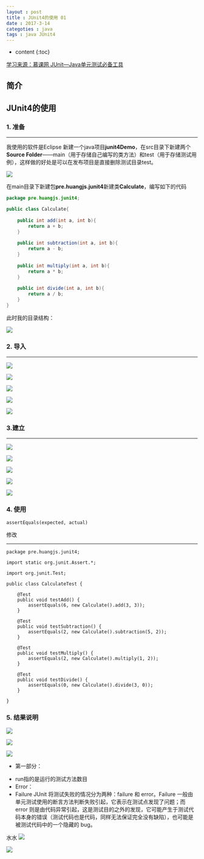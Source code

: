 ```yaml
---
layout : post
title : JUnit4的使用 01
date : 2017-3-14
categoties : java
tags : java JUnit4
---
```


* content
{:toc}

[学习来源：慕课网 JUnit—Java单元测试必备工具](http://www.imooc.com/learn/356)





## 简介

## JUnit4的使用

### 1. 准备
---
我使用的软件是Eclipse
新建一个java项目**junit4Demo**，在src目录下新建两个**Source Folder**——main（用于存储自己编写的类方法）和test（用于存储测试用例），这样做的好处是可以在发布项目是直接删除测试目录test。

![](~/14-16-50.jpg)

在main目录下新建包**pre.huangjs.junit4**新建类**Calculate**，编写如下的代码
```java
package pre.huangjs.junit4;

public class Calculate{
	
    public int add(int a, int b){
        return a + b;    
    }
    
    public int subtraction(int a, int b){
        return a - b;    
    }
    
    public int multiply(int a, int b){
        return a * b;    
    }
    
    public int divide(int a, int b){
        return a / b;    
    }
}
```
此时我的目录结构：

![](~/14-38-56.jpg)

### 2. 导入
---

![](~/14-47-02.jpg)

![](~/14-49-55.jpg)

![](~/14-51-24.jpg)

![](~/14-51-53.jpg)

![](~/14-52-05.jpg)

### 3.建立
---

![](~/14-59-11.jpg)

![](~/14-59-19.jpg)

![](~/14-59-29.jpg)

![](~/14-59-34.jpg)

![](~/14-59-39.jpg)

### 4. 使用
`assertEquals(expected, actual)`

修改

---

```java:n
package pre.huangjs.junit4;

import static org.junit.Assert.*;

import org.junit.Test;

public class CalculateTest {

	@Test
	public void testAdd() {
		assertEquals(6, new Calculate().add(3, 3));
	}

	@Test
	public void testSubtraction() {
		assertEquals(2, new Calculate().subtraction(5, 2));
	}

	@Test
	public void testMultiply() {
		assertEquals(2, new Calculate().multiply(1, 2));
	}

	@Test
	public void testDivide() {
		assertEquals(0, new Calculate().divide(3, 0));
	}

}
```

### 5. 结果说明

![](~/15-14-28.jpg)

![](~/15-15-58.jpg)

![](~/15-13-57.jpg)

* 第一部分：
- run指的是运行的测试方法数目
- Error：
- Failure
JUnit 将测试失败的情况分为两种：failure 和 error。Failure 一般由单元测试使用的断言方法判断失败引起，它表示在测试点发现了问题；而 error 则是由代码异常引起，这是测试目的之外的发现，它可能产生于测试代码本身的错误（测试代码也是代码，同样无法保证完全没有缺陷），也可能是被测试代码中的一个隐藏的 bug。

水水
![](~/15-16-46.jpg)

![](~/15-16-50.jpg)



> ## 
> ##